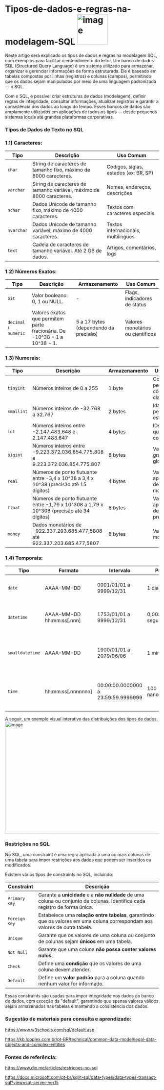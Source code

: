 # Tipos-de-dados-e-regras-na-modelagem-SQL <img width="100" height="100" alt="image" src="https://github.com/user-attachments/assets/8f74a05d-4851-4930-99bb-b9dffbeb612a" />

Neste artigo será explicado os tipos de dados e regras na modelagem SQL, com exemplos para facilitar o entendimento do leitor.
Um banco de dados SQL (Structured Query Language) é um sistema utilizado para armazenar, organizar e gerenciar informações de forma estruturada. Ele é baseado em tabelas compostas por linhas (registros) e colunas (campos), permitindo que os dados sejam manipulados por meio de uma linguagem padronizada — o SQL.

Com o SQL, é possível criar estruturas de dados (modelagem), definir regras de integridade, consultar informações, atualizar registros e garantir a consistência dos dados ao longo do tempo.
Esses bancos de dados são amplamente utilizados em aplicações de todos os tipos — desde pequenos sistemas locais até grandes plataformas corporativas.

### Tipos de Dados de Texto no SQL
###  1.1) Caracteres:

| Tipo              | Descrição                                                                                                       | Uso Comum |
|------------------|------------------------------------------------------------------------------------------------------------------|-----------|
| `char`           | String de caracteres de tamanho fixo, máximo de 8000 caracteres.                                                 | Códigos, siglas, estados (ex: BR, SP) |
| `varchar`        | String de caracteres de tamanho variável, máximo de 8000 caracteres.                                             | Nomes, endereços, descrições |
| `nchar`          | Dados Unicode de tamanho fixo, máximo de 4000 caracteres.                                                        | Textos com caracteres especiais |
| `nvarchar`       | Dados Unicode de tamanho variável, máximo de 4000 caracteres.                                                    | Textos internacionais, multilíngues |
| `text`           | Cadeia de caracteres de tamanho variável. Até 2 GB de dados.                                                     | Artigos, comentários, logs |

### 1.2) Números Exatos:

| Tipo              | Descrição                                                                                          | Armazenamento                   | Uso Comum |
|------------------|----------------------------------------------------------------------------------------------------|---------------------------------|-----------|
| `bit`            | Valor booleano: 0, 1 ou NULL.                                                                      | -                            | Flags, indicadores de status |
| `decimal` / `numeric` | Valores exatos que permitem parte fracionária. De -10^38 + 1 a 10^38 - 1.                        | 5 a 17 bytes (dependendo da precisão) | Valores monetários ou científicos |
### 1.3) Numerais:

| Tipo              | Descrição                                                                                          | Armazenamento                   | Uso Comum |
|------------------|----------------------------------------------------------------------------------------------------|---------------------------------|-----------|
| `tinyint`        | Números inteiros de 0 a 255                                                                       | 1 byte                          | Contadores pequenos, códigos, classificações |
| `smallint`       | Números inteiros de -32.768 a 32.767                                                             | 2 bytes                         | Idades, pequenos estoques |
| `int`            | Números inteiros entre -2.147.483.648 e 2.147.483.647                                           | 4 bytes                         | IDs, quantidades, contadores |
| `bigint`         | Números inteiros entre -9.223.372.036.854.775.808 e 9.223.372.036.854.775.807                  | 8 bytes                         | Valores muito grandes, IDs globais |
| `real`           | Números de ponto flutuante entre -3,4 x 10^38 a 3,4 x 10^38 (precisão até 15 dígitos)           | 4 bytes                         | Valores aproximados de precisão moderada |
| `float`          | Números de ponto flutuante entre -1,79 x 10^308 a 1,79 x 10^308 (precisão até 34 dígitos)       | 8 bytes                         | Valores aproximados de alta precisão |
| `money`          | Dados monetários de -922.337.203.685.477,5808 até 922.337.203.685.477,5807                        | 8 bytes                         | Valores monetários |

### 1.4) Temporais:

| Tipo           | Formato                  | Intervalo                          | Precisão             | Armazenamento | Uso Comum |
|----------------|-------------------------|-----------------------------------|--------------------|---------------|-----------|
| `date`         | AAAA-MM-DD              | 0001/01/01 a 9999/12/31           | 1 dia              | 3 bytes       | Datas simples, como nascimento ou cadastro |
| `datetime`     | AAAA-MM-DD hh:mm:ss[.nnn]| 1753/01/01 a 9999/12/31          | 0,00333 segundos   | 8 bytes       | Datas com hora, como registros de transações ou logs |
| `smalldatetime`| AAAA-MM-DD              | 1900/01/01 a 2079/06/06           | 1 minuto           | 4 bytes       | Datas com hora em intervalos menores, como logs de eventos |
| `time`         | hh:mm:ss[.nnnnnnn]     | 00:00:00.0000000 a 23:59:59.9999999 | 100 nanossegundos | 3-5 bytes     | Somente horário, como horários de funcionamento ou agendamentos |


A seguir, um exemplo visual interativo das distribuições dos tipos de dados.
<img width="787" height="367" alt="image" src="https://github.com/user-attachments/assets/610bdfd7-16a0-4d91-9812-bb4209c0073e" />

### Restrições no SQL
No SQL, uma constraint é uma regra aplicada a uma ou mais colunas de uma tabela para impor restrições aos dados que podem ser inseridos ou modificados.

Existem vários tipos de constraints no SQL, incluindo:

| Constraint       | Descrição                                                                                                     |
|-----------------|---------------------------------------------------------------------------------------------------------------|
| `Primary Key`    | Garante a **unicidade** e a **não nulidade** de uma coluna ou conjunto de colunas. Identifica cada registro de forma única. |
| `Foreign Key`    | Estabelece uma **relação entre tabelas**, garantindo que os valores em uma coluna correspondam aos valores de outra tabela. |
| `Unique`         | Garante que os valores de uma coluna ou conjunto de colunas sejam **únicos** em uma tabela.                  |
| `Not Null`       | Garante que uma coluna **não possa conter valores nulos**.                                                   |
| `Check`          | Define uma **condição** que os valores de uma coluna devem atender.                                         |
| `Default`        | Define um **valor padrão** para a coluna quando nenhum valor for informado.                                  |

Essas constraints são usadas para impor integridade nos dados do banco de dados, com exceção da "default", garantindo que apenas valores válidos sejam armazenados nas tabelas e mantendo a consistência dos dados.


### Sugestão de materiais para consulta e aprendizado:
https://www.w3schools.com/sql/default.asp

https://kb.looplex.com.br/pt-BR/technical/common-data-model/legal-data-objects-and-complex-entities


### Fontes de referência:
https://www.dio.me/articles/restricoes-no-sql

https://docs.microsoft.com/pt-br/sql/t-sql/data-types/data-types-transact-sql?view=sql-server-ver15





